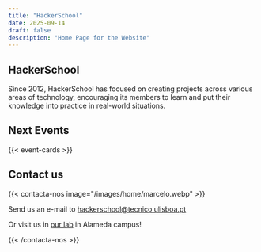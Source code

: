```yaml
---
title: "HackerSchool"
date: 2025-09-14
draft: false
description: "Home Page for the Website"
---
```


## HackerSchool

Since 2012, HackerSchool has focused on creating projects across various areas of technology, encouraging its members to learn and put their knowledge into practice in real-world situations.

<!-- Event section here -->
## Next Events

{{< event-cards >}}

## Contact us

{{< contacta-nos image="/images/home/marcelo.webp" >}}

Send us an e-mail to [hackerschool@tecnico.ulisboa.pt](mailto:hackerschool@tecnico.ulisboa.pt)

Or visit us in [our lab](https://maps.app.goo.gl/T966C9nUFxdraC9o7) in Alameda campus!


{{< /contacta-nos >}}

